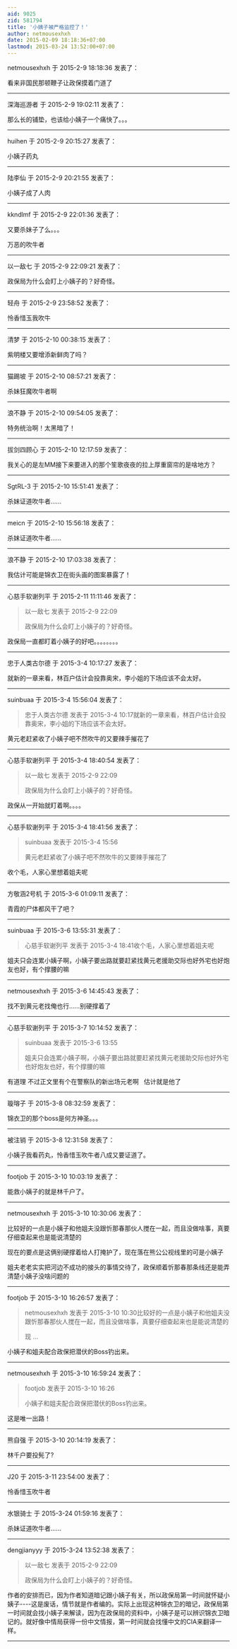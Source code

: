 ```yaml
---
aid: 9025
zid: 581794
title: '小姨子被严格监控了！'
author: netmousexhxh
date: 2015-02-09 18:18:36+07:00
lastmod: 2015-03-24 13:52:00+07:00
---
```


netmousexhxh 于 2015-2-9 18:18:36 发表了：

看来非国民那顿鞭子让政保摸着门道了

---------

深海巡游者 于 2015-2-9 19:02:11 发表了：

那么长的铺垫，也该给小姨子一个痛快了。。。

---------

huihen 于 2015-2-9 20:15:27 发表了：

小姨子药丸

---------

陆李仙 于 2015-2-9 20:21:55 发表了：

小姨子成了人肉

---------

kkndlmf 于 2015-2-9 22:01:36 发表了：

又要杀妹子了么。。。

万恶的吹牛者

---------

以一敌七 于 2015-2-9 22:09:21 发表了：

政保局为什么会盯上小姨子的？好奇怪。

---------

轻舟 于 2015-2-9 23:58:52 发表了：

怜香惜玉我吹牛

---------

清梦 于 2015-2-10 00:38:15 发表了：

紫明楼又要增添新鲜肉了吗？

---------

猫踢坡 于 2015-2-10 08:57:21 发表了：

杀妹狂魔吹牛者啊

---------

浪不静 于 2015-2-10 09:54:05 发表了：

特务统治啊！太黑暗了！

---------

拔剑四顾心 于 2015-2-10 12:17:59 发表了：

我关心的是左MM接下来要进入的那个笙歌夜夜的拉上厚重窗帘的是啥地方？

---------

SgtRL-3 于 2015-2-10 15:51:41 发表了：

杀妹证道吹牛者......

---------

meicn 于 2015-2-10 15:56:18 发表了：

杀妹证道吹牛者......

---------

浪不静 于 2015-2-10 17:03:38 发表了：

我估计可能是锦衣卫在街头画的图案暴露了！

---------

心慈手软谢列平 于 2015-2-11 11:11:46 发表了：

> 以一敌七 发表于 2015-2-9 22:09
> 
> 政保局为什么会盯上小姨子的？好奇怪。



政保局一直都盯着小姨子的好吧。。。。。。。。

---------

忠于人类古尔德 于 2015-3-4 10:17:27 发表了：

就新的一章来看，林百户估计会投靠奥宋，李小姐的下场应该不会太好。

---------

suinbuaa 于 2015-3-4 15:56:04 发表了：

> 忠于人类古尔德 发表于 2015-3-4 10:17就新的一章来看，林百户估计会投靠奥宋，李小姐的下场应该不会太好。



黄元老赶紧收了小姨子吧不然吹牛的又要辣手摧花了

---------

心慈手软谢列平 于 2015-3-4 18:40:54 发表了：

> 以一敌七 发表于 2015-2-9 22:09
> 
> 政保局为什么会盯上小姨子的？好奇怪。



政保从一开始就盯着啊。。。。

---------

心慈手软谢列平 于 2015-3-4 18:41:56 发表了：

> suinbuaa 发表于 2015-3-4 15:56
> 
> 黄元老赶紧收了小姨子吧不然吹牛的又要辣手摧花了



收个毛，人家心里想着姐夫呢

---------

方敬涵2号机 于 2015-3-6 01:09:11 发表了：

青霞的尸体都风干了吧？

---------

suinbuaa 于 2015-3-6 13:55:31 发表了：

> 心慈手软谢列平 发表于 2015-3-4 18:41收个毛，人家心里想着姐夫呢



姐夫只会连累小姨子啊，小姨子要出路就要赶紧找黄元老援助交际也好外宅也好炮友也好，有个撑腰的嘛

---------

netmousexhxh 于 2015-3-6 14:45:43 发表了：

找不到黄元老找俺也行……别硬撑着了

---------

心慈手软谢列平 于 2015-3-7 10:14:52 发表了：

> suinbuaa 发表于 2015-3-6 13:55
> 
> 姐夫只会连累小姨子啊，小姨子要出路就要赶紧找黄元老援助交际也好外宅也好炮友也好，有个撑腰的嘛



有道理 不过正文里有个在警察队的新出场元老啊   估计就是他了

---------

璇瑢子 于 2015-3-8 08:32:59 发表了：

锦衣卫的那个boss是何方神圣。。。

---------

被注销 于 2015-3-8 12:31:58 发表了：

小姨子我看药丸，怜香惜玉吹牛者八成又要证道了。

---------

footjob 于 2015-3-10 10:03:19 发表了：

能救小姨子的就是林千户了。

---------

netmousexhxh 于 2015-3-10 10:30:06 发表了：

比较好的一点是小姨子和他姐夫没跟忻那春那伙人搅在一起，而且没做啥事，真要仔细查起来也是能说清楚的

现在的要点是这俩别硬撑着给人打掩护了，现在落在熊公公视线里的可是小姨子

姐夫老老实实把河边不成功的接头的事情交待了，政保顺着忻那春那条线还是能弄清楚小姨子没啥问题的

---------

footjob 于 2015-3-10 16:26:57 发表了：

> netmousexhxh 发表于 2015-3-10 10:30比较好的一点是小姨子和他姐夫没跟忻那春那伙人搅在一起，而且没做啥事，真要仔细查起来也是能说清楚的
> 
> 现 ...



小姨子和姐夫配合政保把潜伏的Boss钓出来。

---------

netmousexhxh 于 2015-3-10 16:59:24 发表了：

> footjob 发表于 2015-3-10 16:26
> 
> 小姨子和姐夫配合政保把潜伏的Boss钓出来。



这是唯一出路！

---------

熊自强 于 2015-3-10 20:14:19 发表了：

林千户要投髡了?

---------

J20 于 2015-3-11 23:54:00 发表了：

怜香惜玉吹牛者

---------

水银骑士 于 2015-3-24 01:59:16 发表了：

杀妹证道吹牛者......

---------

dengjianyyy 于 2015-3-24 13:52:38 发表了：

> 以一敌七 发表于 2015-2-9 22:09
> 
> 政保局为什么会盯上小姨子的？好奇怪。



作者的安排而已，因为作者知道暗记跟小姨子有关，所以政保局第一时间就怀疑小姨子----这是废话，情节就是作者编的。实际上出现这种锦衣卫的暗记，政保局第一时间就会找小姨子来解读，因为在政保局的资料中，小姨子是可以辨识锦衣卫暗记的。就好像中情局获得一份中文情报，第一时间就会找懂中文的CIA来翻译一样。

---------

